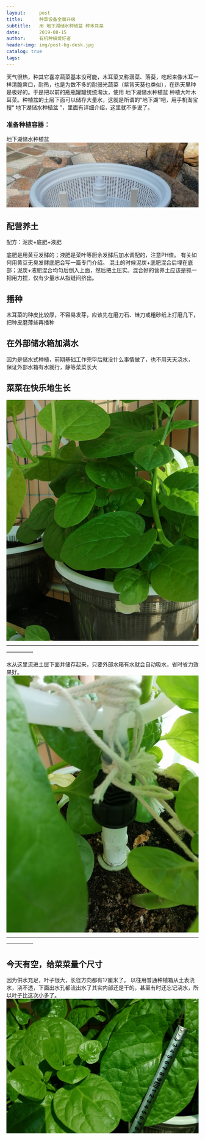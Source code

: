 ```yaml
---
layout:     post
title:      种菜设备全面升级
subtitle:   用 地下湖储水种植盆 种木耳菜
date:       2019-08-15
author:     有机种植爱好者
header-img: img/post-bg-desk.jpg
catalog: true
tags:
---
```

> 

天气很热，种其它喜凉蔬菜基本没可能，木耳菜又称潺菜、落葵，吃起来像木耳一样清脆爽口，耐热，也是为数不多的耐弱光蔬菜（紫背天葵也类似），在热天里种是极好的。于是把以前的瓶瓶罐罐统统淘汰，使用 地下湖储水种植盆 种植大叶木耳菜。种植盆的土层下面可以储存大量水，这就是所谓的“地下湖”吧，用手机淘宝搜“ 地下湖储水种植盆 ”，里面有详细介绍，这里就不多说了。

### 准备种植容器：
地下湖储水种植盆
![](/img/post-bg-desk.jpg)

## 配营养土
配方：泥炭+底肥+液肥

底肥是用黄豆发酵的；液肥是菜叶等厨余发酵后加水调配的，注意PH值。
有关如何用黄豆无臭发酵底肥会写一篇专门介绍。
混土的时候泥炭+底肥混合后埋在底部；泥炭+液肥混合均匀后倒入上面，然后把土压实。混合好的营养土应该是抓一把用力捏，仅有少量水从指缝间挤出。

## 播种
木耳菜的种皮比较厚，不容易发芽，应该先在磨刀石、锉刀或粗砂纸上打磨几下，把种皮磨薄些再播种

## 在外部储水箱加满水
   因为是储水式种植，前期基础工作完毕后就没什么事情做了，也不用天天浇水，
   保证外部水箱有水就行，静等菜菜长大

## 菜菜在快乐地生长
![](/img/木耳菜.jpg)
—————————————————————————————————————————

水从这里流进土层下面并储存起来，只要外部水箱有水就会自动吸水，省时省力效果好。
![](/img/进水口.jpg)
—————————————————————————————————————————
## 今天有空，给菜菜量个尺寸
因为供水充足，叶子很大，长径方向都有17厘米了。
以往用普通种植箱从土表浇水，浇不透，下面出水孔都流出水了其实内部还是干的，甚至有时还忘记浇水，所以叶子比这次小多了。
![](/img/叶子尺寸1.jpg)

